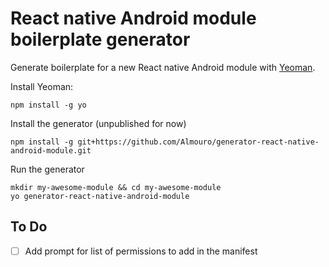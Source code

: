 # React native Android module boilerplate generator

Generate boilerplate for a new React native Android module with [Yeoman](http://yeoman.io/).

Install Yeoman:

```shell
npm install -g yo
```

Install the generator (unpublished for now)

```shell
npm install -g git+https://github.com/Almouro/generator-react-native-android-module.git
```

Run the generator
```shell
mkdir my-awesome-module && cd my-awesome-module
yo generator-react-native-android-module
```

## To Do

* [ ] Add prompt for list of permissions to add in the manifest
